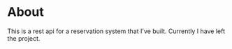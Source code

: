 # About

This is a rest api for a reservation system that I've built. Currently I have left the project.
